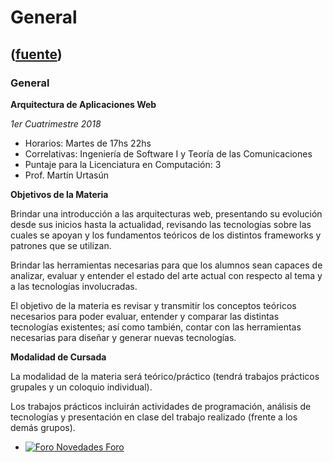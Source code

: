 # General
([fuente](https://campus.exactas.uba.ar/course/view.php?id=1060))
---
### General

 **Arquitectura de Aplicaciones Web**

_1er Cuatrimestre 2018_

  - Horarios: Martes de 17hs 22hs
  - Correlativas: Ingeniería de Software I y Teoría de las Comunicaciones
  - Puntaje para la Licenciatura en Computación: 3
  - Prof. Martín Urtasún

**Objetivos de la Materia**

Brindar una introducción a las arquitecturas web, presentando su evolución
desde sus inicios hasta la actualidad, revisando las tecnologías sobre las
cuales se apoyan y los fundamentos teóricos de los distintos frameworks y
patrones que se utilizan.

Brindar las herramientas necesarias para que los alumnos sean capaces de
analizar, evaluar y entender el estado del arte actual con respecto al tema y
a las tecnologías involucradas.

El objetivo de la materia es revisar y transmitir los conceptos teóricos
necesarios para poder evaluar, entender y comparar las distintas tecnologías
existentes; así como también, contar con las herramientas necesarias para
diseñar y generar nuevas tecnologías.

**Modalidad de Cursada**

La modalidad de la materia será teórico/práctico (tendrá trabajos prácticos
grupales y un coloquio individual).

Los trabajos prácticos incluirán actividades de programación, análisis de
tecnologías y presentación en clase del trabajo realizado (frente a los demás
grupos).

  - [![Foro](https://campus.exactas.uba.ar/theme/image.php/magazine/forum/1462913092/icon) Novedades Foro](https://campus.exactas.uba.ar/mod/forum/view.php?id=54828)

